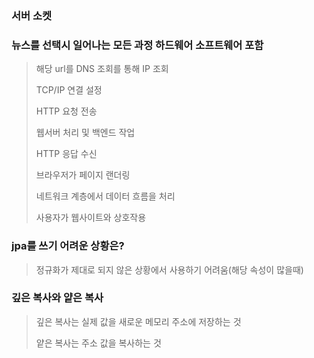 ### 서버 소켓

### 뉴스를 선택시 일어나는 모든 과정 하드웨어 소프트웨어 포함
> 해당 url를 DNS 조회를 통해 IP 조회
> 
> TCP/IP 연결 설정
>
> HTTP 요청 전송
>
> 웹서버 처리 및 백엔드 작업
>
> HTTP 응답 수신
>
> 브라우저가 페이지 랜더링
>
> 네트워크 계층에서 데이터 흐름을 처리
>
> 사용자가 웹사이트와 상호작용


### jpa를 쓰기 어려운 상황은?
> 정규화가 제대로 되지 않은 상황에서 사용하기 어려움(해당 속성이 많을때)
      
### 깊은 복사와 얕은 복사
> 깊은 복사는 실제 값을 새로운 메모리 주소에 저장하는 것
>
> 얕은 복사는 주소 값을 복사하는 것
